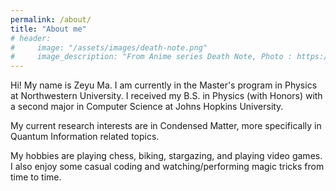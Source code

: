 ```yaml
---
permalink: /about/
title: "About me"
# header:
#     image: "/assets/images/death-note.png" 
#     image_description: "From Anime series Death Note, Photo : https://www.reddit.com/r/deathnote/comments/fdzq5k/death_note_banner_fan_art/"
---
```


Hi! My name is Zeyu Ma. I am currently in the Master's program in Physics at Northwestern University. I received my B.S. in Physics (with Honors) with a second major in Computer Science at Johns Hopkins University.

My current research interests are in Condensed Matter, more specifically in Quantum Information related topics.

My hobbies are playing chess, biking, stargazing, and playing video games. I also enjoy some casual coding and watching/performing magic tricks from time to time.
<!-- Header image is from Anime series "Death Note". -->